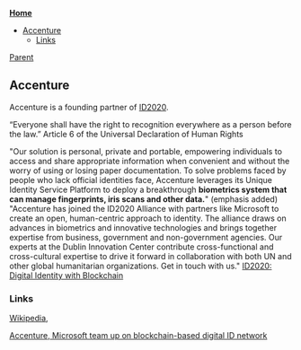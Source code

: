 <!-- START doctoc generated TOC please keep comment here to allow auto update -->
<!-- DON'T EDIT THIS SECTION, INSTEAD RE-RUN doctoc TO UPDATE -->
**[Home](#pages/blog/cv19/index)**

- [Accenture](#accenture)
  - [Links](#links)

<!-- END doctoc generated TOC please keep comment here to allow auto update -->

[Parent](#pages/blog/cv19/artificial)

## Accenture

Accenture is a founding partner of [ID2020](#pages/blog/cv19/id2020).


“Everyone shall have the right to recognition everywhere as a person before 
the law.” Article 6 of the Universal Declaration of Human Rights

"Our solution is personal, private and portable, empowering individuals to 
access and share appropriate information when convenient and without the worry 
of using or losing paper documentation. To solve problems faced by people who 
lack official identities face, Accenture leverages its Unique Identity Service 
Platform to deploy a breakthrough **biometrics system that can manage 
fingerprints, iris scans and other data.**" (emphasis added)
"Accenture has joined the ID2020 Alliance with partners like Microsoft to 
create an open, human-centric approach to identity. The alliance draws on 
advances in biometrics and innovative technologies and brings together 
expertise from business, government and non-government agencies. Our experts 
at the Dublin Innovation Center contribute cross-functional and cross-cultural 
expertise to drive it forward in collaboration with both UN and other global 
humanitarian organizations. Get in touch with us."
[ID2020: Digital Identity with Blockchain](https://www.accenture.com/us-en/insight-blockchain-id2020) 


### Links

[Wikipedia](https://en.wikipedia.org/wiki/Accenture), 

[Accenture, Microsoft team up on blockchain-based digital ID network](https://www.reuters.com/article/us-microsoft-accenture-digitalid-idUSKBN19A22B)
